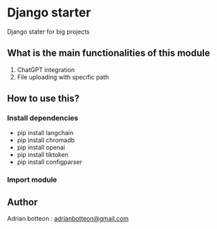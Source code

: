 # Django starter
Django stater for big projects



## What is the main functionalities of this module
1. ChatGPT integration
2. File uploading with specific path


## How to use this?

### Install dependencies
- pip install langchain 
- pip install chromadb
- pip install openai
- pip install tiktoken
- pip install configparser

### Import module
## Author
Adrian botteon : adrianbotteon@gmail.com

